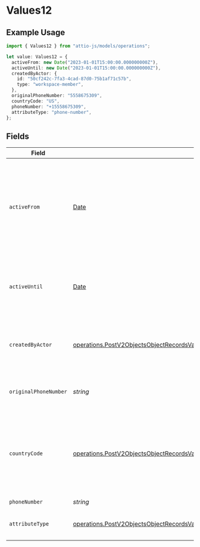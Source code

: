# Values12

## Example Usage

```typescript
import { Values12 } from "attio-js/models/operations";

let value: Values12 = {
  activeFrom: new Date("2023-01-01T15:00:00.000000000Z"),
  activeUntil: new Date("2023-01-01T15:00:00.000000000Z"),
  createdByActor: {
    id: "50cf242c-7fa3-4cad-87d0-75b1af71c57b",
    type: "workspace-member",
  },
  originalPhoneNumber: "5558675309",
  countryCode: "US",
  phoneNumber: "+15558675309",
  attributeType: "phone-number",
};
```

## Fields

| Field                                                                                                                                                                                                                                        | Type                                                                                                                                                                                                                                         | Required                                                                                                                                                                                                                                     | Description                                                                                                                                                                                                                                  | Example                                                                                                                                                                                                                                      |
| -------------------------------------------------------------------------------------------------------------------------------------------------------------------------------------------------------------------------------------------- | -------------------------------------------------------------------------------------------------------------------------------------------------------------------------------------------------------------------------------------------- | -------------------------------------------------------------------------------------------------------------------------------------------------------------------------------------------------------------------------------------------- | -------------------------------------------------------------------------------------------------------------------------------------------------------------------------------------------------------------------------------------------- | -------------------------------------------------------------------------------------------------------------------------------------------------------------------------------------------------------------------------------------------- |
| `activeFrom`                                                                                                                                                                                                                                 | [Date](https://developer.mozilla.org/en-US/docs/Web/JavaScript/Reference/Global_Objects/Date)                                                                                                                                                | :heavy_check_mark:                                                                                                                                                                                                                           | The point in time at which this value was made "active". `active_from` can be considered roughly analogous to `created_at`.                                                                                                                  | 2023-01-01T15:00:00.000000000Z                                                                                                                                                                                                               |
| `activeUntil`                                                                                                                                                                                                                                | [Date](https://developer.mozilla.org/en-US/docs/Web/JavaScript/Reference/Global_Objects/Date)                                                                                                                                                | :heavy_check_mark:                                                                                                                                                                                                                           | The point in time at which this value was deactivated. If `null`, the value is active.                                                                                                                                                       | 2023-01-01T15:00:00.000000000Z                                                                                                                                                                                                               |
| `createdByActor`                                                                                                                                                                                                                             | [operations.PostV2ObjectsObjectRecordsValuesRecordsResponse200ApplicationJSONResponseBodyData12CreatedByActor](../../models/operations/postv2objectsobjectrecordsvaluesrecordsresponse200applicationjsonresponsebodydata12createdbyactor.md) | :heavy_check_mark:                                                                                                                                                                                                                           | The actor that created this value.                                                                                                                                                                                                           | {<br/>"type": "workspace-member",<br/>"id": "50cf242c-7fa3-4cad-87d0-75b1af71c57b"<br/>}                                                                                                                                                     |
| `originalPhoneNumber`                                                                                                                                                                                                                        | *string*                                                                                                                                                                                                                                     | :heavy_check_mark:                                                                                                                                                                                                                           | The raw, original phone number, as inputted.                                                                                                                                                                                                 | 5558675309                                                                                                                                                                                                                                   |
| `countryCode`                                                                                                                                                                                                                                | [operations.PostV2ObjectsObjectRecordsValuesRecordsCountryCode](../../models/operations/postv2objectsobjectrecordsvaluesrecordscountrycode.md)                                                                                               | :heavy_check_mark:                                                                                                                                                                                                                           | The ISO 3166-1 alpha-2 country code representing the country that this phone number belongs to.                                                                                                                                              | US                                                                                                                                                                                                                                           |
| `phoneNumber`                                                                                                                                                                                                                                | *string*                                                                                                                                                                                                                                     | :heavy_check_mark:                                                                                                                                                                                                                           | N/A                                                                                                                                                                                                                                          | +15558675309                                                                                                                                                                                                                                 |
| `attributeType`                                                                                                                                                                                                                              | [operations.PostV2ObjectsObjectRecordsValuesRecordsResponse200ApplicationJSONResponseBodyData12AttributeType](../../models/operations/postv2objectsobjectrecordsvaluesrecordsresponse200applicationjsonresponsebodydata12attributetype.md)   | :heavy_check_mark:                                                                                                                                                                                                                           | The attribute type of the value.                                                                                                                                                                                                             | phone-number                                                                                                                                                                                                                                 |